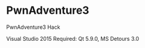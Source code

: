 # PwnAdventure3
 PwnAdventure3 Hack

 Visual Studio 2015
 Required:
    Qt 5.9.0,
    MS Detours 3.0
